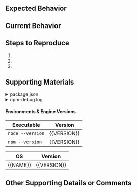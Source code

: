 <!---
# Before Filing Please...
- [ ] Search for an existing/duplicate issues which might be relevant to your issue
- [ ] If possible, try upgrading to the latest version of node &/or npm (ie. `npm i -g npm`)
- [ ] Provide a general summary of the issue in the Title above
-->

## Expected Behavior
<!--- What were you expecting would happen? -->

## Current Behavior
<!--- What actually happened? -->

## Steps to Reproduce
<!-- Specific instructions for how someone else can reproduce this behavior if possible. -->
1.
2.
3.

## Supporting Materials
<!--- Include as many relevant details about the environment you experienced the bug in -->
<!-- Otherwise, feel free to delete this section -->

<details><summary>package.json</summary><p>
<!-- browsers demand the next line be empty -->

```json
<!-- Please paste your `package.json` here; if applicable -->
<!-- Otherwise, feel free to delete this <details> block -->
```
</p></details>

<details><summary>npm-debug.log</summary><p>
<!-- browsers demand the next line be empty -->

```txt
<!-- If you have a `npm-debug.log` available, please paste it here -->
<!-- Otherwise, feel free to delete this <details> block -->
```
</p></details>

#### Environments & Engine Versions

| Executable | Version |
| --- | --- |
| `node --version` | {{VERSION}} |
| `npm --version`  | {{VERSION}} |

| OS | Version |
| --- | --- |
| {{NAME}} | {{VERSION}} |
<!-- For example:
| macOS Sierra | 10.12.3 |
| Windows 10 | 1607 |
| Ubuntu | 16.10 |
-->

## Other Supporting Details or Comments
<!-- Add more details and comments if you'd like -->
<!-- Otherwise, feel free to delete this section -->
